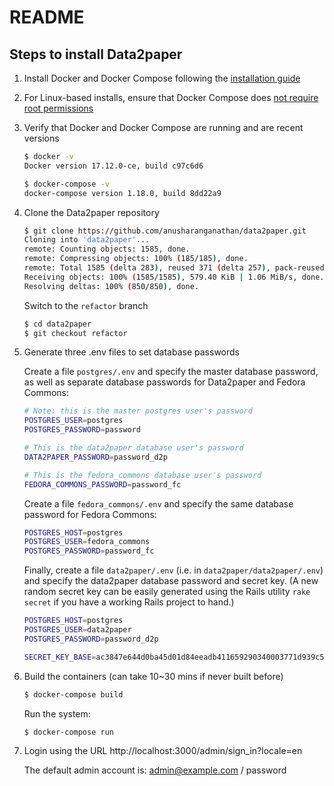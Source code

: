 # README

## Steps to install Data2paper

1. Install Docker and Docker Compose following the [installation guide](https://docs.docker.com/compose/install/)

2. For Linux-based installs, ensure that Docker Compose does [not require root permissions](https://docs.docker.com/install/linux/linux-postinstall/)

3. Verify that Docker and Docker Compose are running and are recent versions
    ```bash
    $ docker -v
    Docker version 17.12.0-ce, build c97c6d6
    ```

    ```bash
    $ docker-compose -v
    docker-compose version 1.18.0, build 8dd22a9
    ```

4. Clone the Data2paper repository 
    ```bash
    $ git clone https://github.com/anusharanganathan/data2paper.git
    Cloning into 'data2paper'...
    remote: Counting objects: 1585, done.
    remote: Compressing objects: 100% (185/185), done.
    remote: Total 1585 (delta 283), reused 371 (delta 257), pack-reused 1132
    Receiving objects: 100% (1585/1585), 579.40 KiB | 1.06 MiB/s, done.
    Resolving deltas: 100% (850/850), done.
    ```
    Switch to the `refactor` branch
    ```bash
    $ cd data2paper
    $ git checkout refactor
    ```

5. Generate three .env files to set database passwords
    
    Create a file `postgres/.env` and specify the master database password, as well as separate database passwords for Data2paper 
    and Fedora Commons:
    ```bash
    # Note: this is the master postgres user's password
    POSTGRES_USER=postgres
    POSTGRES_PASSWORD=password
    
    # This is the data2paper database user's password
    DATA2PAPER_PASSWORD=password_d2p
    
    # This is the fedora_commons database user's password
    FEDORA_COMMONS_PASSWORD=password_fc
    ```

    Create a file `fedora_commons/.env` and specify the same database password for Fedora Commons:
    ```bash
    POSTGRES_HOST=postgres
    POSTGRES_USER=fedora_commons
    POSTGRES_PASSWORD=password_fc
    ```
    
    Finally, create a file `data2paper/.env` (i.e. in `data2paper/data2paper/.env`) and specify the data2paper database
    password and secret key. (A new random secret key can be easily generated using the Rails utility `rake secret` if 
    you have a working Rails project to hand.)
    ```bash
    POSTGRES_HOST=postgres
    POSTGRES_USER=data2paper
    POSTGRES_PASSWORD=password_d2p
    
    SECRET_KEY_BASE=ac3847e644d0ba45d01d84eeadb411659290340003771d939c523c9a2bf7775b9265f9801c12b11bbeb8e672cc258a50ca39c5b634b0b4bb2b1ededfd542fcd1
    ```

6. Build the containers (can take 10~30 mins if never built before)
    ```bash
    $ docker-compose build
    ```
    
    Run the system:
    ```bash
    $ docker-compose run
    ```

7. Login using the URL http://localhost:3000/admin/sign_in?locale=en
    
    The default admin account is: admin@example.com / password

